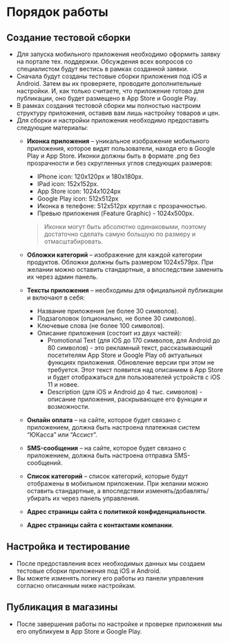 # Порядок работы
## Создание тестовой сборки
* Для запуска мобильного приложения необходимо оформить заявку на портале тех. поддержки. Обсуждения всех вопросов со специалистом будут вестись в рамках созданной заявки.
* Сначала будут созданы тестовые сборки приложения под iOS и Android. Затем вы их проверяете, проводите дополнительные настройки. И, как только считаете, что приложение готово для публикации, оно будет размещено в App Store и Google Play.
* В рамках создания тестовой сборки мы полностью настроим структуру приложения, оставив вам лишь настройку товаров и цен.
* Для сборки и настройки приложения необходимо предоставить следующие материалы:
    + **Иконка приложения** – уникальное изображение мобильного приложения, которое видят пользователи, находя его в Google Play и App Store. Иконки должны быть в формате .png без прозрачности и без скругленных углов следующих размеров:
        - IPhone icon: 120x120px и 180x180px.
        - IPad icon: 152x152px.
        - App Store icon: 1024x1024px
        - Google Play icon: 512x512px
        - Иконка в телефоне: 512x512px круглая с прозрачностью.
        - Превью приложения (Feature Graphic) - 1024x500px.
        
        > Иконки могут быть абсолютно одинаковыми, поэтому достаточно сделать самую большую по размеру и отмасштабировать.

    + **Обложки категорий** – изображение для каждой категории продуктов. Обложки должны быть размером 1024х579px. При желании можно оставить стандартные, а впоследствии заменить их через админ панель.
    + **Тексты приложения** – необходимы для официальной публикации и включают в себя:
        - Название приложения (не более 30 символов).
        - Подзаголовок (опционально, не более 30 символов).
        - Ключевые слова (не более 100 символов).
        - Описание приложения (состоит из двух частей):
            + Promotional Text (для iOS до 170 символов, для Android до 80 символов) - это рекламный текст, рассказывающий посетителям App Store и Google Play об актуальных функциях приложения. Обновление версии при этом не требуется. Этот текст появится над описанием в App Store и будет отображаться для пользователей устройств с iOS 11 и новее.
            + Description (для iOS и Android до 4 тыс. символов) - описание приложения, раскрывающее его функции и возможности.
    + **Онлайн оплата** – на сайте, которое будет связано с приложением, должна быть настроена платежная систем “ЮКасса” или “Ассист”.
    + **SMS-сообщения** – на сайте, которое будет связано с приложением, должна быть настроена отправка SMS-сообщений.
    + **Список категорий** – список категорий, которые будут отображены в мобильном приложении. При желании можно оставить стандартные, а впоследствии изменять/добавлять/убирать их через панель управления.
    + **Адрес страницы сайта с политикой конфиденциальности**.
    + **Адрес страницы сайта с контактами компании**.

## Настройка и тестирование
* После предоставления всех необходимых данных мы создаем тестовые сборки приложения под iOS и Android. 
* Вы можете изменять логику его работы из панели управления согласно описанным ниже настройкам.

## Публикация в магазины
* После завершения работы по настройке и проверке приложения мы его опубликуем в App Store и Google Play.
